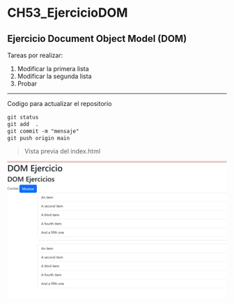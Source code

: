 # CH53_EjercicioDOM
## Ejercicio Document Object Model (DOM)

Tareas por realizar:

1. Modificar la primera lista
2. Modificar la segunda lista
3. Probar

---
Codigo para actualizar el repositorio
```
git status
git add  .
git commit -m "mensaje"
git push origin main
```

> Vista previa del index.html

![index](https://raw.githubusercontent.com/Sandra-De-La-Sancha/CH53_EjercicioDOM/refs/heads/main/Imagenes/index.png)